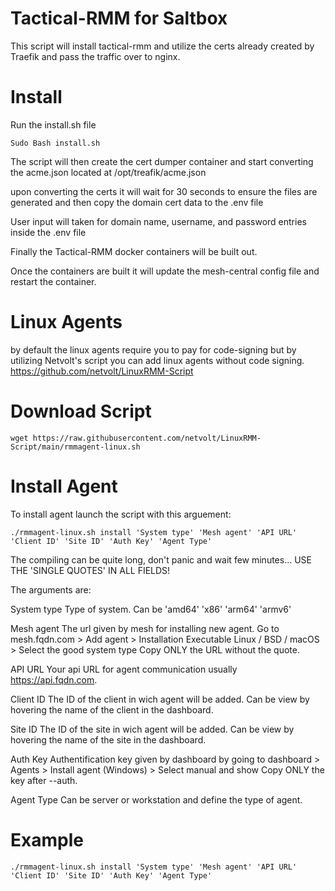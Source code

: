 # Tactical-RMM for Saltbox
This script will install tactical-rmm and utilize the certs already created by Traefik and pass the traffic over to nginx.

# Install
Run the install.sh file 

```Sudo Bash install.sh```

The script will then create the cert dumper container and start converting the acme.json located at /opt/treafik/acme.json

upon converting the certs it will wait for 30 seconds to ensure the files are generated and then copy the domain cert data to the .env file

User input will taken for domain name, username, and password entries inside the .env file

Finally the Tactical-RMM docker containers will be built out.

Once the containers are built it will update the mesh-central config file and restart the container.

# Linux Agents
by default the linux agents require you to pay for code-signing but by utilizing Netvolt's script you can add linux agents without code signing. 
https://github.com/netvolt/LinuxRMM-Script

# Download Script
```wget https://raw.githubusercontent.com/netvolt/LinuxRMM-Script/main/rmmagent-linux.sh```

# Install Agent
To install agent launch the script with this arguement:

```./rmmagent-linux.sh install 'System type' 'Mesh agent' 'API URL' 'Client ID' 'Site ID' 'Auth Key' 'Agent Type'```

The compiling can be quite long, don't panic and wait few minutes... USE THE 'SINGLE QUOTES' IN ALL FIELDS!

The arguments are:

System type
Type of system. Can be 'amd64' 'x86' 'arm64' 'armv6'

Mesh agent
The url given by mesh for installing new agent. Go to mesh.fqdn.com > Add agent > Installation Executable Linux / BSD / macOS > Select the good system type Copy ONLY the URL without the quote.

API URL
Your api URL for agent communication usually https://api.fqdn.com.

Client ID
The ID of the client in wich agent will be added. Can be view by hovering the name of the client in the dashboard.

Site ID
The ID of the site in wich agent will be added. Can be view by hovering the name of the site in the dashboard.

Auth Key
Authentification key given by dashboard by going to dashboard > Agents > Install agent (Windows) > Select manual and show Copy ONLY the key after --auth.

Agent Type
Can be server or workstation and define the type of agent.

# Example
```./rmmagent-linux.sh install 'System type' 'Mesh agent' 'API URL' 'Client ID' 'Site ID' 'Auth Key' 'Agent Type'```
